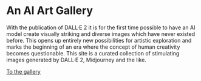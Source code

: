 # An AI Art Gallery

With the publication of DALL·E 2 it is for the first time possible to have an AI model create visually striking and diverse images which have never existed before. This opens up entirely new possibilities for artistic exploration and marks the beginning of an era where the concept of human creativity becomes questionable. This site is a curated collection of stimulating images generated by DALL·E 2, Midjourney and the like.

[To the gallery](ai-art-gallery.richartkeil.com)
